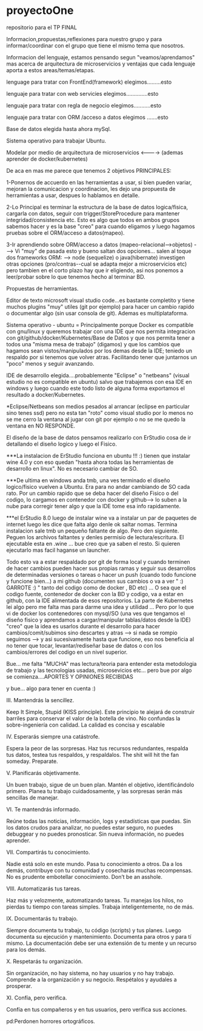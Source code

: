 # proyectoOne
repositorio para el TP FINAL

Informacion,propuestas,reflexiones para nuestro grupo y para informar/coordinar con el grupo que tiene el mismo tema que nosotros.

Informacion del lenguaje, estamos pensando segun "veamos/aprendamos"
mas acerca de arquitectura de microservicios y ventajas que cada 
lenguaje aporta a estos areas/temas/etapas.


lenguage para tratar con FrontEnd(framework) elegimos.........esto

lenguaje para tratar con  web servicies elegimos..............esto

lenguaje para tratar con  regla de negocio elegimos...........esto

lenguaje para tratar con  ORM /acceso a datos elegimos .......esto

Base de datos elegida hasta ahora mySql.

Sistema operativo para trabajar Ubuntu.

Modelar por medio de arquitectura de microservicios <----> (ademas aprender de docker/kubernetes)


De aca en mas me parece que tenemos 2 objetivos PRINCIPALES: 

1-Ponernos de accuerdo en las herramientas a usar, si bien pueden variar, mejoran la comunicacion y coordinacion,
les dejo una propuesta de herramientas a usar, despues lo hablamos en detalle.

2-Lo Principal es terminar la estructura de la base de datos logica/fisica, cargarla con datos, 
 seguir con trigger/StoreProcedure para mantener integridad/consistencia etc. Esto es algo que todos en ambos grupos
 sabemos hacer  y es la base "creo" para cuando eligamos y luego hagamos pruebas sobre el ORM/acceso a datos(mapeo).

3-Ir aprendiendo sobre ORM/acceso a datos (mapeo-relacional-->objetos) 
---> Vi  "muy" de pasada esto y bueno  saltan dos opciones...  salen al toque dos frameworks ORM:
--> node (sequelize) o java(hibernate) investigen otras opciones (pro/contras--cual se adapta mejor a microservicios etc) 
pero tambien en el corto plazo hay que ir eligiendo, asi nos ponemos a leer/probar sobre lo que tenemos hecho al terminar BD.


Propuestas de herramientas.

Editor de texto microsoft visual studio code...es bastante completito y tiene muchos plugins "muy" utiles (git por ejemplo)
para hacer un cambio rapido o documentar algo (sin usar consola de git). Ademas es multiplataforma.

Sistema operativo - ubuntu = Principalmente porque Docker es compatible con gnu/linux   y queremos trabajar con una IDE
que nos permita integracion con git/github/docker/Kubernetes/Base de Datos y que nos permita tener a todos una "misma mesa de trabajo" (digamos) y que los cambios que hagamos sean vistos/manipulados por los demas desde la IDE; teniedo un respaldo por si tenemos que volver atras. Facilitando tener que juntarnos un "poco" menos y seguir avanzando.


IDE de desarrollo elegida....probablemente "Eclipse" o "netbeans" (visual estudio no es compatible en ubuntu) salvo que trabajemos con esa IDE en windows y luego cuando este todo listo de alguna forma exportamos el resultado a docker/Kubernetes. 

*Eclipse/Netbeans son medios pesados al arrancar (eclipse en particular sino tenes ssd) pero no esta tan "roto" como visual studio
 por lo menos no se me cerro la ventana al jugar con git por ejemplo o no se me quedo la ventana en NO RESPONDE.

El diseño de la base de datos pensamos realizarlo con ErStudio cosa de ir detallando el diseño
logico y luego el Fisico.

***La instalacion de ErStudio funciona en ubuntu !!! :) tienen que instalar wine 4.0 y con
eso quedan "hasta ahora todas las herramientas de desarrollo en linux". No es necesario cambiar de
SO. 

***De ultima en windows anda tmb, una ves terminado el diseño logico/fisico vuelven a Ubuntu. Era para no andar cambiando de SO cada rato. Por un cambio rapido que se deba hacer del diseño Fisico o del codigo, lo cargamos en
contenedor   con docker y github-->  lo suben a la nube para corregir tener algo y que la IDE tome esa info rapidamente.

***el ErStudio 8.0  luego de instalar wine va a instalar un par de paquetes de internet luego
les dice que falta algo denle ok saltar nomas. Termina instalacion sale tmb un pequeño faltante
de algo. Pero den siguiente. Peguen los archivos faltantes y denles permisio de lectura/escritura. El ejecutable esta en .wine ...
bue creo que ya saben el resto. Si quieren ejecutarlo mas facil haganse un launcher. 

Todo esto va a estar respaldado por git de forma local y cuando terminen de hacer cambios pueden
hacer sus propias ramas y seguir sus desarrollos de determinadas versiones o tareas o hacer un push (cuando todo funcione y funcione bien...) a mi github   (documenten sus cambios o va a ver " :) GARROTE :) " tanto del codigo como de docker , BD etc) ... O sea que el codigo fuente, contenedor de docker con la BD y codigo, va a estar en github, con la IDE alimentada de esos repositorios. La parte de Kubernetes lei algo pero me falta mas para darme una idea y utilidad ... Pero por lo que vi de docker los contenedores con mysql/SO (una ves que tengamos el diseño fisico y aprendamos a cargar/manipular tablas/datos desde la IDE) "creo" que la idea es usarlos durante el desarrollo para hacer cambios/comit/subimos sino descartes y atras --> si nada se rompio seguimos --> y asi sucesivamente hasta que funcione, eso nos beneficia al no tener que tocar, levantar/rediseñar base de datos  o con los cambios/errores del codigo en un nivel superior. 

Bue... me falta "MUCHA" mas lectura/teoria para entender esta metodologia de trabajo y las tecnologias usadas, microsevicios etc...
pero bue por algo se comienza....APORTES Y OPINIONES RECIBIDAS 

y bue... algo para tener en cuenta :)

III. Mantendrás la sencillez.

Keep It Simple, Stupid (KISS principle). Este principio te alejará de construir barriles para conservar el valor de la  botella de vino. No confundas la sobre-ingeniería con calidad. La calidad es concisa y escalable

IV. Esperarás siempre una catástrofe.

Espera la peor de las sorpresas. Haz tus recursos redundantes, respalda tus datos, testea tus respaldos, y respaldalos. The shit will hit the fan someday. Preparate.

V. Planificarás objetivamente.

Un buen trabajo, sigue de un buen plan. Mantén el objetivo, identificándolo primero. Planea tu trabajo cuidadosamente, y las sorpresas serán más sencillas de manejar.

VI. Te mantendrás informado.

Reúne todas las noticias, información, logs y estadísticas que puedas. Sin los datos crudos para analizar, no puedes estar seguro, no puedes debuggear y no puedes pronosticar. Sin nueva información, no puedes aprender.

VII. Compartirás tu conocimiento.

Nadie está solo en este mundo. Pasa tu conocimiento a otros. Da a los demás, contribuye con tu comunidad y cosecharás muchas recompensas. No es prudente embotellar conocimiento. Don’t be an asshole.

VIII. Automatizarás tus tareas.

Haz más y velozmente, automatizando tareas. Tu manejas los hilos, no pierdas tu tiempo con tareas simples. Trabaja inteligentemente, no de más.

IX. Documentarás tu trabajo.

Siempre documenta tu trabajo, tu código (scripts) y tus planes. Luego documenta su ejecución y mantenimiento. Documenta para otros y para tí mismo. La documentación debe ser una extensión de tu mente y un recurso para los demás.

X. Respetarás tu organización.

Sin organización, no hay sistema, no hay usuarios y no hay trabajo. Comprende a la organización y su negocio. Respétalos y ayudales a prosperar.

XI. Confía, pero verifica.

Confía en tus compañeros y en tus usuarios, pero verifica sus acciones.


pd:Perdonen horrores ortográficos. 